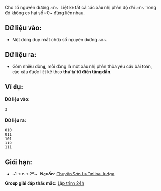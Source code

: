 Cho số nguyên dương ~n~. Liệt kê tất cả các xâu nhị phân độ dài ~n~ trong đó không có hai số ~0~ đứng liền nhau.

## Dữ liệu vào:
- Một dòng duy nhất chứa số nguyên dương ~n~.

## Dữ liệu ra:
- Gồm nhiều dòng, mỗi dòng là một xâu nhị phân thỏa yêu cầu bài toán, các xâu được liệt kê theo **thứ tự từ điển tăng dần**.

## Ví dụ:
#### Dữ liệu vào:
```
3
```

#### Dữ liệu ra:
```
010
011
101
110
111
```

## Giới hạn:
- ~1 ≤ n ≤ 25~.
**Nguồn:** [Chuyên Sơn La Online Judge](http://csloj.ddns.net/)

**Group giải đáp thắc mắc:** [Lập trình 24h](https://www.facebook.com/groups/1386904321519984)